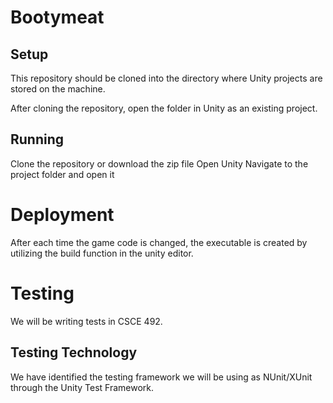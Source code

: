 # Bootymeat

## Setup

This repository should be cloned into the directory where Unity projects are stored on the machine. 

After cloning the repository, open the folder in Unity as an existing project.

## Running

Clone the repository or download the zip file
Open Unity
Navigate to the project folder and open it

# Deployment

After each time the game code is changed, the executable is created by utilizing the build function in the unity editor.

# Testing

We will be writing tests in CSCE 492.

## Testing Technology

We have identified the testing framework we will be using as NUnit/XUnit through the Unity Test Framework.

